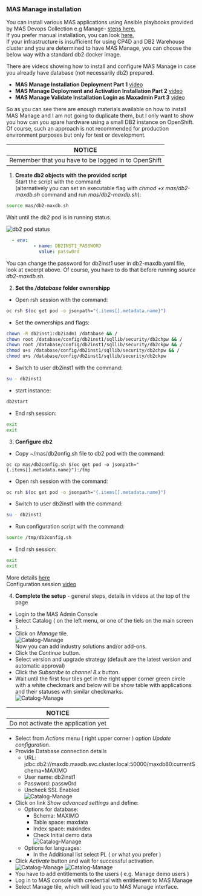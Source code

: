 ### MAS Manage installation
You can install various MAS applications using Ansible playbooks provided by MAS Devops Collection e.g Manage- [steps here.](https://ibm-mas.github.io/ansible-devops/playbooks/lite-manage-roks/)  
If you prefer manual installation, you can look [here.](https://pages.github.ibm.com/maximoappsuite/deployment-guide/install/cloudpak-for-data)  
If your infrastructure is insufficient for using CP4D and DB2 Warehouse cluster and you are determined to have MAS Manage, you can choose the below way with a standard db2 docker image.  
  
There are videos showing how to install and configure MAS Manage in case you already have database (not necessarily db2) prepared.  
- **MAS Manage Installation Deployment Part 1** [video](https://www.youtube.com/watch?v=L5J370gslw8)  
- **MAS Manage Deployment and Activation Installation Part 2** [video](https://www.youtube.com/watch?v=4xFlrfXxpdg)  
- **MAS Manage Validate Installation Login as Maxadmin Part 3** [video](https://www.youtube.com/watch?v=nm31i5g4rbs)  

So as you can see there are enough materials available on how to install MAS Manage and I am not going to duplicate them, but I only want to show you how can you spare hardware using a small DB2 instance on OpenShift.  
Of course, such an approach is not recommended for production environment purposes but only for test or development.

|NOTICE|
|------|
|Remember that you have to be logged in to OpenShift|
1.  **Create db2 objects with the provided script**  
Start the script with the command:  
(alternatively you can set an executable flag with _chmod +x mas/db2-maxdb.sh_ command and run _mas/db2-maxdb.sh_):
```bash
source mas/db2-maxdb.sh
```
Wait until the db2 pod is in running status.  

![db2 pod status](../img/db2-pod.png)  

```yaml
  - env:
          - name: DB2INST1_PASSWORD
            value: passw0rd
```
You can change the password for db2inst1 user in db2-maxdb.yaml file, look at excerpt above. Of course, you have to do that before running _source db2-maxdb.sh_.  

2. **Set the _/database_ folder ownershipp**  

- Open rsh session with the command:
```bash
oc rsh $(oc get pod -o jsonpath="{.items[].metadata.name}")
```
- Set the ownerships and flags:  
```bash
chown -R db2inst1:db2iadm1 /database && /
chown root /database/config/db2inst1/sqllib/security/db2chpw && /
chown root /database/config/db2inst1/sqllib/security/db2ckpw && /
chmod u+s /database/config/db2inst1/sqllib/security/db2chpw && /
chmod u+s /database/config/db2inst1/sqllib/security/db2ckpw
```
- Switch to user db2inst1 with the command:  
```bash
su - db2inst1
```
- start instance:  
```bash
db2start
```
- End rsh session:  
```bash
exit
exit
```
3. **Configure db2**  
- Copy ~/mas/db2onfig.sh file to db2 pod with the command:  
```bas
oc cp mas/db2config.sh $(oc get pod -o jsonpath="{.items[].metadata.name}"):/tmp
```
- Open rsh session with the command:
```bash
oc rsh $(oc get pod -o jsonpath="{.items[].metadata.name}")
```
- Switch to user db2inst1 with the command:  
```bash
su - db2inst1
```
- Run configuration script with the command:
```bash
source /tmp/db2config.sh
```
- End rsh session:  
```bash
exit
exit
```
More details [here](https://www.ibm.com/docs/en/maximo-manage/8.2.0?topic=deployment-configuring-db2)  
Configuration session [video](https://youtu.be/gceanvUZLH8)  

4. **Complete the setup** - general steps, details in videos at the top of the page    
- Login to the MAS Admin Console  
- Select Catalog ( on the left menu, or one of the tiels on the main screen ).  
- Click on _Manage_ tile.  
![Catalog-Manage](../img/manage-01.png)  
Now you can add industry solutions and/or add-ons.  
- Click the _Continue_ button.  
- Select version and upgrade strategy (default are the latest version and automatic approval)  
- Click the _Subscribe to channel 8.x_ button.  
- Wait until the first four tiles get in the right upper corner green circle with a white checkmark and below will be show table with applications and their statuses with similar checkmarks.  
![Catalog-Manage](../img/manage-02.png)  

|NOTICE|
|------|
|Do not activate the application yet|

- Select from _Actions_ menu ( right upper corner ) option _Update configuration_.  
- Provide Database connection details  
  - URL: jdbc:db2://maxdb.maxdb.svc.cluster.local:50000/maxdb80:currentSchema=MAXIMO  
  - User name: db2inst1  
  - Password: passw0rd  
  - Uncheck SSL Enabled  
![Catalog-Manage](../img/manage-03.png) 
- Click on link _Show advanced settings_ and define:  
  - Options for database:  
    - Schema: MAXIMO  
    - Table space: maxdata  
    - Index space: maxindex  
    - Check Initial demo data  
![Catalog-Manage](../img/manage-04.png) 
  - Options for languages:  
    - In the Additional list select PL ( or what you prefer )  
- Click _Activate_ button and wait for successful activation.  
![Catalog-Manage](../img/manage-05.png) 
![Catalog-Manage](../img/manage-06.png) 
- You have to add entitlements to the users ( e.g. Manage demo users )
- Log in to MAS console with credential with entitlement to MAS Manage
- Select Manage tile, which will lead you to MAS Manage interface.  
